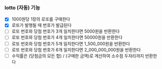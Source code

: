 ### lotto (자동) 기능
- [x] 1000원당 1장의 로또를 구매한다
- [x] 로또가 발행될 때 번호가 발급된다
- [ ] 로또 번호와 당첨 번호가 3개 일치한다면 5000원을 반환한다
- [ ] 로또 번호와 당첨 번호가 4개 일치한다면 50000원을 반환한다
- [ ] 로또 번호와 당첨 번호가 5개 일치한다면 1_500_000원을 반환한다
- [ ] 로또 번호와 당첨 번호가 6개 일치한다면 2_000_000_000원을 반환한다
- [ ] 수익률은 (당첨금의 모든 합) / (구매한 금액)로 계산하여 소수점 두자리까지 반환한다